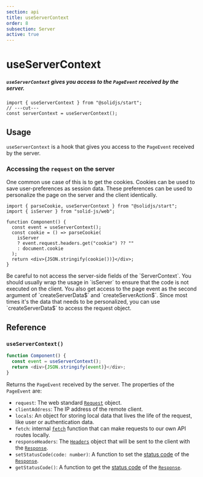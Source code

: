 ```yaml
---
section: api
title: useServerContext
order: 8
subsection: Server
active: true
---
```


# useServerContext

##### `useServerContext` gives you access to the `PageEvent` received by the server.

<div class="text-lg">

```tsx twoslash
import { useServerContext } from "@solidjs/start";
// ---cut---
const serverContext = useServerContext();
```

</div>

<table-of-contents></table-of-contents>

## Usage

`useServerContext` is a hook that gives you access to the `PageEvent` received by the server.

### Accessing the `request` on the server

One common use case of this is to get the cookies. Cookies can be used to save user-preferences as session data. These preferences can be used to personalize the page on the server and the client identically.

```tsx twoslash
import { parseCookie, useServerContext } from "@solidjs/start";
import { isServer } from "solid-js/web";

function Component() {
  const event = useServerContext();
  const cookie = () => parseCookie(
    isServer
    ? event.request.headers.get("cookie") ?? ""
    : document.cookie
  );
  return <div>{JSON.stringify(cookie())}</div>;
}
```

<aside type="warning">
Be careful to not access the server-side fields of the `ServerContext`. You should usually wrap the usage in `isServer` to ensure that the code is not executed on the client. You also get access to the page event as the second argument of `createServerData$` and `createServerAction$`. Since most times it's the data that needs to be personalized, you can use `createServerData$` to access the request object.
</aside>

## Reference

### `useServerContext()`

```ts
function Component() {
  const event = useServerContext();
  return <div>{JSON.stringify(event)}</div>;
}
```

Returns the `PageEvent` received by the server. The properties of the `PageEvent` are:

- `request`: The web standard [`Request`][Request] object.
- `clientAddress`: The IP address of the remote client.
- `locals`: An object for storing local data that lives the life of the request, like user or authentication data.
- `fetch`: internal [`fetch`][fetch] function that can make requests to our own API routes locally.
- `responseHeaders`: The [`Headers`][Headers] object that will be sent to the client with the [`Response`][Response].
- `setStatusCode(code: number)`: A function to set the [status code][statuscode] of the [`Response`][Response].
- `getStatusCode()`: A function to get the [status code][statuscode] of the [`Response`][Response].

[Request]: https://developer.mozilla.org/en-US/docs/Web/API/Request
[fetch]: https://developer.mozilla.org/en-US/docs/Web/API/Fetch_API
[Headers]: https://developer.mozilla.org/en-US/docs/Web/API/Headers
[statuscode]: https://developer.mozilla.org/en-US/docs/Web/HTTP/Status
[Response]: https://developer.mozilla.org/en-US/docs/Web/API/Response
